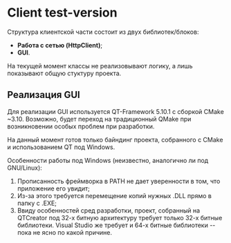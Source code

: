 # Client test-version

Структура клиентской части состоит из двух библиотек/блоков:

- **Работа с сетью (HttpClient)**;
- **GUI**.

На текущей момент классы не реализовывают логику, а лишь показывают общую стуктуру проекта.

## Реализация GUI

Для реализации GUI используется QT-Framework 5.10.1 с сборкой CMake ~3.10. Возможно, будет переход на традиционный QMake при возникновении особых проблем при разработки. 

На данный момент готов только байндинг проекта, собранного с CMake и использованием QT под Windows. 

Особенности работы под Windows (неизвестно, аналогично ли под GNU/Linux):

1. Прописанность фреймворка в PATH не дает уверенности в том, что приложение его увидит;
2. Из-за этого требуется перемещение копий нужных .DLL прямо в папку с .EXE;
3. Ввиду особенностей сред разработки, проект, собранный на QTCreator под 32-х битную архитектуру требует только 32-х битные библиотеки. Visual Studio же требует и 64-х битные библиотеки -- пока не ясно по какой причине.
